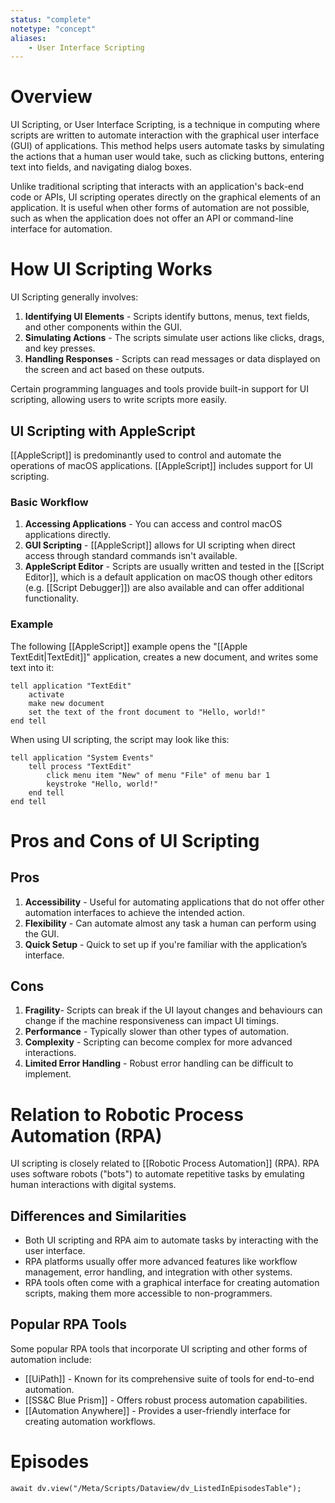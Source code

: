 ```yaml
---
status: "complete"
notetype: "concept"
aliases:
	- User Interface Scripting
---
```


# Overview
UI Scripting, or User Interface Scripting, is a technique in computing where scripts are written to automate interaction with the graphical user interface (GUI) of applications. This method helps users automate tasks by simulating the actions that a human user would take, such as clicking buttons, entering text into fields, and navigating dialog boxes.

Unlike traditional scripting that interacts with an application's back-end code or APIs, UI scripting operates directly on the graphical elements of an application. It is useful when other forms of automation are not possible, such as when the application does not offer an API or command-line interface for automation.

# How UI Scripting Works
UI Scripting generally involves:

1. **Identifying UI Elements** - Scripts identify buttons, menus, text fields, and other components within the GUI.
2. **Simulating Actions** - The scripts simulate user actions like clicks, drags, and key presses.
3. **Handling Responses** - Scripts can read messages or data displayed on the screen and act based on these outputs.

Certain programming languages and tools provide built-in support for UI scripting, allowing users to write scripts more easily.

## UI Scripting with AppleScript
[[AppleScript]] is predominantly used to control and automate the operations of macOS applications. [[AppleScript]] includes support for UI scripting.

### Basic Workflow
1. **Accessing Applications** - You can access and control macOS applications directly.
2. **GUI Scripting** - [[AppleScript]] allows for UI scripting when direct access through standard commands isn't available.
3. **AppleScript Editor** - Scripts are usually written and tested in the [[Script Editor]], which is a default application on macOS though other editors (e.g. [[Script Debugger]]) are also available and can offer additional functionality.

### Example
The following [[AppleScript]] example opens the "[[Apple TextEdit\|TextEdit]]" application, creates a new document, and writes some text into it:

```applescript
tell application "TextEdit"
    activate
    make new document
    set the text of the front document to "Hello, world!"
end tell
```

When using UI scripting, the script may look like this:

```applescript
tell application "System Events"
    tell process "TextEdit"
        click menu item "New" of menu "File" of menu bar 1
        keystroke "Hello, world!"
    end tell
end tell
```

# Pros and Cons of UI Scripting

## Pros
1. **Accessibility** - Useful for automating applications that do not offer other automation interfaces to achieve the intended action.
2. **Flexibility** - Can automate almost any task a human can perform using the GUI.
3. **Quick Setup** - Quick to set up if you're familiar with the application’s interface.

## Cons
1. **Fragility**-  Scripts can break if the UI layout changes and behaviours can change if the machine responsiveness can impact UI timings.
2. **Performance** - Typically slower than other types of automation.
3. **Complexity** - Scripting can become complex for more advanced interactions.
4. **Limited Error Handling** - Robust error handling can be difficult to implement.

# Relation to Robotic Process Automation (RPA)
UI scripting is closely related to [[Robotic Process Automation]] (RPA). RPA uses software robots ("bots") to automate repetitive tasks by emulating human interactions with digital systems. 

## Differences and Similarities
- Both UI scripting and RPA aim to automate tasks by interacting with the user interface.
- RPA platforms usually offer more advanced features like workflow management, error handling, and integration with other systems.
- RPA tools often come with a graphical interface for creating automation scripts, making them more accessible to non-programmers.

## Popular RPA Tools
Some popular RPA tools that incorporate UI scripting and other forms of automation include:

- [[UiPath]] - Known for its comprehensive suite of tools for end-to-end automation.
- [[SS&C Blue Prism]] - Offers robust process automation capabilities.
- [[Automation Anywhere]] - Provides a user-friendly interface for creating automation workflows.

# Episodes
```dataviewjs
await dv.view("/Meta/Scripts/Dataview/dv_ListedInEpisodesTable");
```
